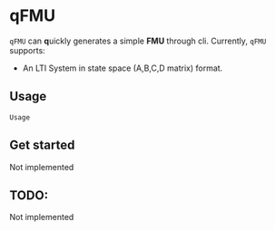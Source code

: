 
# qFMU

`qFMU` can **q**uickly generates a simple **FMU** through cli. Currently, `qFMU` supports:

- An LTI System in state space (A,B,C,D matrix) format.

## Usage

```
Usage
```

## Get started

Not implemented

## TODO:

Not implemented




